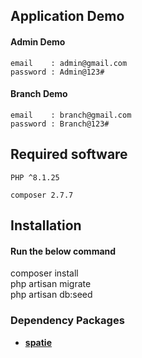 ## Application Demo
   #### Admin Demo
    email    : admin@gmail.com 
    password : Admin@123#

   #### Branch Demo
    email    : branch@gmail.com 
    password : Branch@123# 

## Required software
    PHP ^8.1.25 

    composer 2.7.7 
## Installation

#### Run the below command <br />
composer install <br />
php artisan migrate <br />
php artisan db:seed <br />

### Dependency Packages

- **[spatie](https://spatie.be/docs/laravel-permission/v6/basic-usage/blade-directives)**
